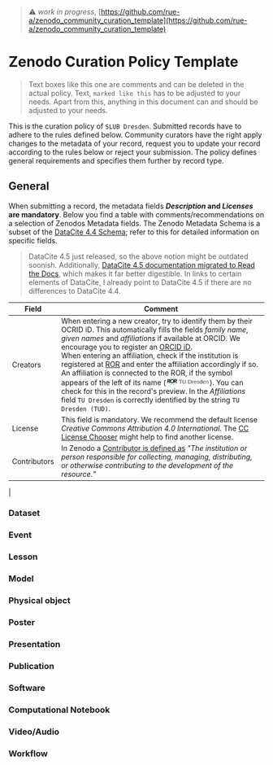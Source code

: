 > :warning: *work in progress*, [https://github.com/rue-a/zenodo_community_curation_template](https://github.com/rue-a/zenodo_community_curation_template)

# Zenodo Curation Policy Template

> Text boxes like this one are comments and can be deleted in the actual policy. Text, `marked like this` has to be adjusted to your needs. Apart from this, anything in this document can and should be adjusted to your needs.

This is the curation policy of `SLUB Dresden`. Submitted records have to adhere to the rules defined below. Community curators have the right apply changes to the metadata of your record, request you to update your record according to the rules below or reject your submission. The policy defines general requirements and specifies them further by record type.



## General

When submitting a record, the metadata fields ***Description* and *Licenses* are mandatory**. Below you find a table with comments/recommendations on a selection of Zenodos Metadata fields. The Zenodo Metadata Schema is a subset of the [DataCite 4.4 Schema](https://schema.datacite.org/meta/kernel-4.4/); refer to this for detailed information on specific fields.

> DataCite 4.5 just released, so the above notion might be outdated soonish. Additionally, [DataCite 4.5 documentation migrated to Read the Docs](https://datacite-metadata-schema.readthedocs.io/en/4.5/), which makes it far better digestible. In links to certain elements of DataCite, I already point to DataCite 4.5 if there are no differences to DataCite 4.4.

| Field | Comment |
|-|-|
| Creators | When entering a new creator, try to identify them by their OCRID iD. This automatically fills the fields *family name*, *given names* and *affiliations* if available at ORCID. We encourage you to register an [ORCID iD](https://orcid.org/). </br>When entering an affiliation, check if the institution is registered at [ROR](https://ror.org/) and enter the affiliation accordingly if so. An affiliation is connected to the ROR, if the symbol appears of the left of its name (<img src="./assets/ror.png" alt="Description" style="height:12pt;"/>). You can check for this in the record's preview. In the *Affiliations* field `TU Dresden` is correctly identified by the string `TU Dresden (TUD)`.|
| License | This field is mandatory. We recommend the default license *Creative Commons Attribution 4.0 International*. The [CC License Chooser](https://chooser-beta.creativecommons.org/) might help to find another license.
| Contributors | In Zenodo a [Contributor is defined as](https://datacite-metadata-schema.readthedocs.io/en/4.5/properties/contributor/#id1) *"The institution or person responsible for collecting, managing, distributing, or otherwise contributing to the development of the resource."* |
| 

### Dataset

### Event

### Lesson

### Model

### Physical object

### Poster

### Presentation

### Publication

### Software

### Computational Notebook

### Video/Audio

### Workflow